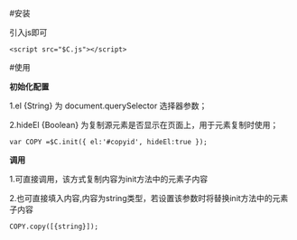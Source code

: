 #安装

引入js即可

`
    <script src="$C.js"></script>
`

#使用

**初始化配置**

1.el {String} 为 document.querySelector 选择器参数；

2.hideEl {Boolean} 为复制源元素是否显示在页面上，用于元素复制时使用；

`
    var COPY =$C.init({
    	el:'#copyid',
    	hideEl:true
    });
`

**调用**

1.可直接调用，该方式复制内容为init方法中的元素子内容

2.也可直接填入内容,内容为string类型，若设置该参数时将替换init方法中的元素子内容

    COPY.copy([{string}]);

